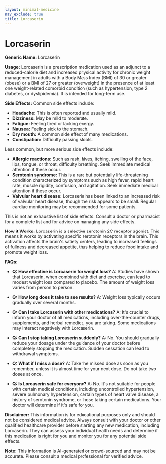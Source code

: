 ```yaml
---
layout: minimal-medicine
nav_exclude: true
title: Lorcaserin
---
```


# Lorcaserin

**Generic Name:** Lorcaserin

**Usage:** Lorcaserin is a prescription medication used as an adjunct to a reduced-calorie diet and increased physical activity for chronic weight management in adults with a Body Mass Index (BMI) of 30 or greater (obese) or a BMI of 27 or greater (overweight) in the presence of at least one weight-related comorbid condition (such as hypertension, type 2 diabetes, or dyslipidemia).  It is intended for long-term use.

**Side Effects:**  Common side effects include:

* **Headache:** This is often reported and usually mild.
* **Dizziness:** May be mild to moderate.
* **Fatigue:**  Feeling tired or lacking energy.
* **Nausea:** Feeling sick to the stomach.
* **Dry mouth:**  A common side effect of many medications.
* **Constipation:** Difficulty passing stools.

Less common, but more serious side effects include:

* **Allergic reactions:**  Such as rash, hives, itching, swelling of the face, lips, tongue, or throat, difficulty breathing. Seek immediate medical attention if these occur.
* **Serotonin syndrome:** This is a rare but potentially life-threatening condition characterized by symptoms such as high fever, rapid heart rate, muscle rigidity, confusion, and agitation. Seek immediate medical attention if these occur.
* **Valvular heart disease:** Lorcaserin has been linked to an increased risk of valvular heart disease, though the risk appears to be small. Regular cardiac monitoring may be recommended for some patients.

This is not an exhaustive list of side effects.  Consult a doctor or pharmacist for a complete list and for advice on managing any side effects.

**How it Works:** Lorcaserin is a selective serotonin 2C receptor agonist. This means it works by activating specific serotonin receptors in the brain. This activation affects the brain's satiety centers, leading to increased feelings of fullness and decreased appetite, thus helping to reduce food intake and promote weight loss.

**FAQs:**

* **Q: How effective is Lorcaserin for weight loss?** A: Studies have shown that Lorcaserin, when combined with diet and exercise, can lead to modest weight loss compared to placebo.  The amount of weight loss varies from person to person.

* **Q: How long does it take to see results?** A: Weight loss typically occurs gradually over several months.

* **Q: Can I take Lorcaserin with other medications?** A: It's crucial to inform your doctor of all medications, including over-the-counter drugs, supplements, and herbal remedies, you are taking. Some medications may interact negatively with Lorcaserin.

* **Q: Can I stop taking Lorcaserin suddenly?** A:  No. You should gradually reduce your dosage under the guidance of your doctor before completely stopping the medication.  Sudden cessation can lead to withdrawal symptoms.

* **Q: What if I miss a dose?** A: Take the missed dose as soon as you remember, unless it is almost time for your next dose. Do not take two doses at once.

* **Q: Is Lorcaserin safe for everyone?** A: No.  It's not suitable for people with certain medical conditions, including uncontrolled hypertension, severe pulmonary hypertension, certain types of heart valve disease, a history of serotonin syndrome, or those taking certain medications. Your doctor will determine if it's safe for you.


**Disclaimer:** This information is for educational purposes only and should not be considered medical advice.  Always consult with your doctor or other qualified healthcare provider before starting any new medication, including Lorcaserin.  They can assess your individual health needs and determine if this medication is right for you and monitor you for any potential side effects.


**Note:** This information is AI-generated or crowd-sourced and may not be accurate. Please consult a medical professional for verified advice.